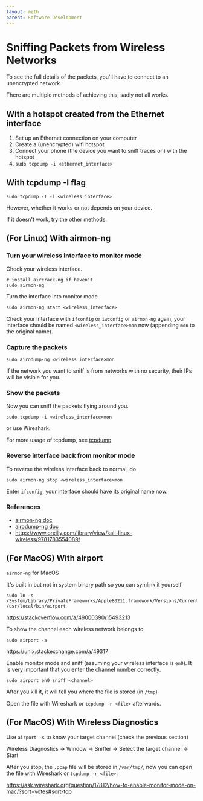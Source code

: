 ```yaml
---
layout: meth
parent: Software Development
---
```


# Sniffing Packets from Wireless Networks

To see the full details of the packets, you'll have to connect to an unencrypted network.

There are multiple methods of achieving this, sadly not all works.

## With a hotspot created from the Ethernet interface

1. Set up an Ethernet connection on your computer
2. Create a (unencrypted) wifi hotspot
3. Connect your phone (the device you want to sniff traces on) with the hotspot
4. `sudo tcpdump -i <ethernet_interface>`

## With tcpdump -I flag

```
sudo tcpdump -I -i <wireless_interface>
```

However, whether it works or not depends on your device.

If it doesn't work, try the other methods.

## (For Linux) With airmon-ng

### Turn your wireless interface to monitor mode

Check your wireless interface.
```
# install aircrack-ng if haven't
sudo airmon-ng
```

Turn the interface into monitor mode.
```
sudo airmon-ng start <wireless_interface>
```

Check your interface with `ifconfig` or `iwconfig` or `airmon-ng` again, your interface should be named `<wireless_interface>mon` now (appending `mon` to the original name).

### Capture the packets
```
sudo airodump-ng <wireless_interface>mon
```

If the network you want to sniff is from networks with no security, their IPs will be visible for you.

### Show the packets
Now you can sniff the packets flying around you.
```
sudo tcpdump -i <wireless_interface>mon
```

or use Wireshark.

For more usage of tcpdump, see [tcpdump](linux.md#tcpdump)

### Reverse interface back from monitor mode

To reverse the wireless interface back to normal, do
```
sudo airmon-ng stop <wireless_interface>mon
```

Enter `ifconfig`, your interface should have its original name now.

### References
- [airmon-ng doc](https://www.aircrack-ng.org/doku.php?id=airmon-ng)
- [airodump-ng doc](https://www.aircrack-ng.org/doku.php?id=airodump-ng)
- <https://www.oreilly.com/library/view/kali-linux-wireless/9781783554089/>

## (For MacOS) With airport

`airmon-ng` for MacOS

It's built in but not in system binary path so you can symlink it yourself

```
sudo ln -s /System/Library/PrivateFrameworks/Apple80211.framework/Versions/Current/Resources/airport /usr/local/bin/airport
```

<https://stackoverflow.com/a/49000390/15493213>

To show the channel each wireless network belongs to

```
sudo airport -s
```

<https://unix.stackexchange.com/a/49317>

Enable monitor mode and sniff (assuming your wireless interface is `en0`). It is very important that you enter the channel number correctly.

```
sudo airport en0 sniff <channel>
```

After you kill it, it will tell you where the file is stored (in `/tmp`)

Open the file with Wireshark or `tcpdump -r <file>` afterwards.

## (For MacOS) With Wireless Diagnostics

Use `airport -s` to know your target channel (check the previous section)

Wireless Diagnostics -> Window -> Sniffer -> Select the target channel -> Start

After you stop, the `.pcap` file will be stored in `/var/tmp/`, now you can open the file with Wireshark or `tcpdump -r <file>`.

<https://ask.wireshark.org/question/17812/how-to-enable-monitor-mode-on-mac/?sort=votes#sort-top>